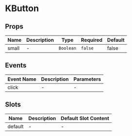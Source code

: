 # KButton

## Props

<!-- @vuese:KButton:props:start -->
|Name|Description|Type|Required|Default|
|---|---|---|---|---|
|small|-|`Boolean`|`false`|false|

<!-- @vuese:KButton:props:end -->


## Events

<!-- @vuese:KButton:events:start -->
|Event Name|Description|Parameters|
|---|---|---|
|click|-|-|

<!-- @vuese:KButton:events:end -->


## Slots

<!-- @vuese:KButton:slots:start -->
|Name|Description|Default Slot Content|
|---|---|---|
|default|-|-|

<!-- @vuese:KButton:slots:end -->


